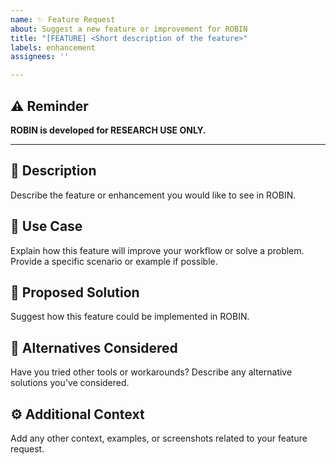 ```yaml
---
name: ✨ Feature Request
about: Suggest a new feature or improvement for ROBIN
title: "[FEATURE] <Short description of the feature>"
labels: enhancement
assignees: ''

---
```


## ⚠️ Reminder
**ROBIN is developed for RESEARCH USE ONLY.**

---

## 📝 Description
Describe the feature or enhancement you would like to see in ROBIN.

## 🎯 Use Case
Explain how this feature will improve your workflow or solve a problem. Provide a specific scenario or example if possible.

## 🔧 Proposed Solution
Suggest how this feature could be implemented in ROBIN.

## 🚫 Alternatives Considered
Have you tried other tools or workarounds? Describe any alternative solutions you've considered.

## ⚙️ Additional Context
Add any other context, examples, or screenshots related to your feature request.
